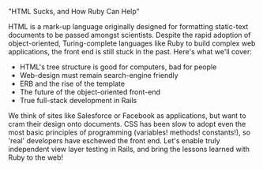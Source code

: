 "HTML Sucks, and How Ruby Can Help"

HTML is a mark-up language originally designed for formatting static-text documents to be passed amongst scientists. Despite the rapid adoption of object-oriented, Turing-complete languages like Ruby to build complex web applications, the front end is still stuck in the past. Here's what we'll cover:

* HTML's tree structure is good for computers, bad for people
* Web-design must remain search-engine friendly
* ERB and the rise of the template
* The future of the object-oriented front-end
* True full-stack development in Rails

We think of sites like Salesforce or Facebook as applications, but want to cram their design onto documents. CSS has been slow to adopt even the most basic principles of programming (variables! methods! constants!), so 'real' developers have eschewed the front end. Let's enable truly independent view layer testing in Rails, and bring the lessons learned with Ruby to the web!
